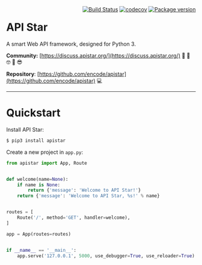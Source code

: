 <div style="float: right">
    <a href="https://travis-ci.org/encode/apistar"><img style="border: none; background-color: transparent; margin: 0" alt="Build Status" src="https://travis-ci.org/encode/apistar.svg?branch=master"></a>
    <a href="https://codecov.io/gh/encode/apistar"><img style="border: none; background-color: transparent; margin: 0" alt="codecov" src="https://codecov.io/gh/encode/apistar/branch/master/graph/badge.svg"></a>
    <a href="https://pypi.python.org/pypi/apistar"><img style="border: none; background-color: transparent; margin: 0" alt="Package version" src="https://badge.fury.io/py/apistar.svg"></a>
</div>

# API Star

A smart Web API framework, designed for Python 3.

<!-- [![Build Status](https://travis-ci.org/encode/apistar.svg?branch=master)](https://travis-ci.org/encode/apistar)
[![codecov](https://codecov.io/gh/encode/apistar/branch/master/graph/badge.svg)](https://codecov.io/gh/encode/apistar)
[![Package version](https://badge.fury.io/py/apistar.svg)](https://pypi.python.org/pypi/apistar) -->

**Community:** [https://discuss.apistar.org/](https://discuss.apistar.org/) 🤔 💭 🤓 💬 😎

**Repository**: [https://github.com/encode/apistar](https://github.com/encode/apistar) 💻

---

# Quickstart

Install API Star:

```bash
$ pip3 install apistar
```

Create a new project in `app.py`:

```python
from apistar import App, Route


def welcome(name=None):
    if name is None:
        return {'message': 'Welcome to API Star!'}
    return {'message': 'Welcome to API Star, %s!' % name}


routes = [
    Route('/', method='GET', handler=welcome),
]

app = App(routes=routes)


if __name__ == '__main__':
    app.serve('127.0.0.1', 5000, use_debugger=True, use_reloader=True)
```
